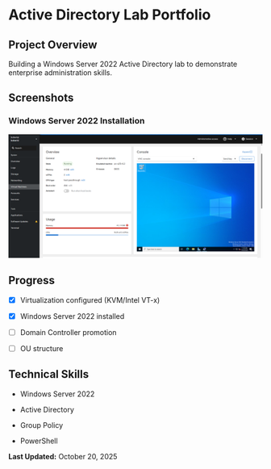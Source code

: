 
# Active Directory Lab Portfolio




## Project Overview



Building a Windows Server 2022 Active Directory lab to demonstrate enterprise administration skills.

## Screenshots

### Windows Server 2022 Installation

![DC01 Installation](screenshots/VMSS.png)


## Progress



- [x] Virtualization configured (KVM/Intel VT-x)

- [x] Windows Server 2022 installed

- [ ] Domain Controller promotion

- [ ] OU structure



## Technical Skills



- Windows Server 2022

- Active Directory

- Group Policy

- PowerShell



**Last Updated:** October 20, 2025

